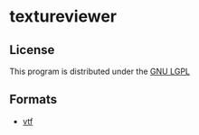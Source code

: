 # textureviewer

## License
This program is distributed under the [GNU LGPL](LICENSE)

## Formats
* [vtf](src/plugins/vtf/FORMAT.md)
